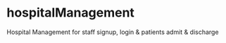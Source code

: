 # hospitalManagement
Hospital Management for staff signup, login &amp; patients admit &amp; discharge
